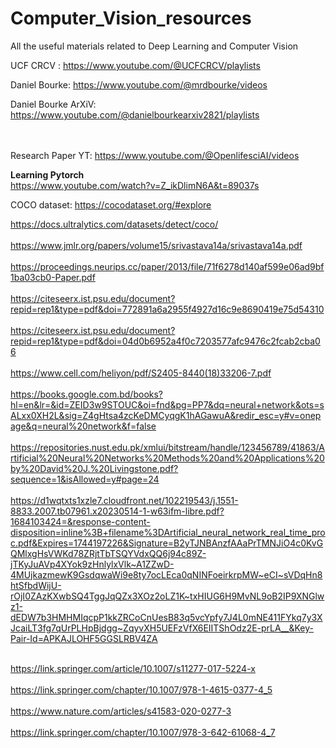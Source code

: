# Computer_Vision_resources
All the useful materials related to Deep Learning and Computer Vision

UCF CRCV : https://www.youtube.com/@UCFCRCV/playlists

Daniel Bourke: https://www.youtube.com/@mrdbourke/videos


Daniel Bourke ArXiV: https://www.youtube.com/@danielbourkearxiv2821/playlists<br><br><br>



Research Paper YT: https://www.youtube.com/@OpenlifesciAI/videos

**Learning Pytorch**<br>
https://www.youtube.com/watch?v=Z_ikDlimN6A&t=89037s

COCO dataset: https://cocodataset.org/#explore

https://docs.ultralytics.com/datasets/detect/coco/<br><br>
https://www.jmlr.org/papers/volume15/srivastava14a/srivastava14a.pdf<br><br>
https://proceedings.neurips.cc/paper/2013/file/71f6278d140af599e06ad9bf1ba03cb0-Paper.pdf<br><br>
https://citeseerx.ist.psu.edu/document?repid=rep1&type=pdf&doi=772891a6a2955f4927d16c9e8690419e75d54310<br><br>
https://citeseerx.ist.psu.edu/document?repid=rep1&type=pdf&doi=04d0b6952a4f0c7203577afc9476c2fcab2cba06<br><br>
https://www.cell.com/heliyon/pdf/S2405-8440(18)33206-7.pdf<br><br>
https://books.google.com.bd/books?hl=en&lr=&id=ZEID3w9STOUC&oi=fnd&pg=PP7&dq=neural+network&ots=sALxx0XH2L&sig=Z4gHtsa4zcKeDMCyqgK1hAGawuA&redir_esc=y#v=onepage&q=neural%20network&f=false<br><br>
https://repositories.nust.edu.pk/xmlui/bitstream/handle/123456789/41863/Artificial%20Neural%20Networks%20Methods%20and%20Applications%20by%20David%20J.%20Livingstone.pdf?sequence=1&isAllowed=y#page=24<br><br>
https://d1wqtxts1xzle7.cloudfront.net/102219543/j.1551-8833.2007.tb07961.x20230514-1-w63ifm-libre.pdf?1684103424=&response-content-disposition=inline%3B+filename%3DArtificial_neural_network_real_time_proc.pdf&Expires=1744197226&Signature=B2yTJNBAnzfAAaPrTMNJiO4c0KvGQMlxgHsVWKd78ZRjtTbTSQYVdxQQ6j94c89Z-jTKyJuAVp4XYok9zHnlylxVlk~A1ZZwD-4MUjkazmewK9GsdqwaWi9e8ty7ocLEca0qNINFoeirkrpMW~eCI~sVDqHn8htSfbdWijU-rOjI0ZAzKXwbSQ4TggJqQZx3XOz2oLZ1K~txHIUG6H9MvNL9oB2IP9XNGlwz1-dEDW7b3HMHMIqcpP1kkZRCoCnUesB83q5vcYpfy7J4L0mNE411FYkq7y3XJcaiLT3fg7qUrPLHpBjdgg~ZqyvXH5UEFzVfX6EIITShOdz2E-prLA__&Key-Pair-Id=APKAJLOHF5GGSLRBV4ZA<br><br>

https://link.springer.com/article/10.1007/s11277-017-5224-x<br><br>
https://link.springer.com/chapter/10.1007/978-1-4615-0377-4_5<br><br>
https://www.nature.com/articles/s41583-020-0277-3<br><br>
https://link.springer.com/chapter/10.1007/978-3-642-61068-4_7<br><br>
